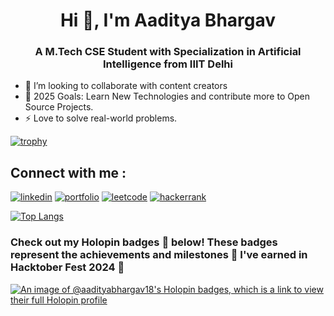 <h1 align="center">Hi 👋, I'm Aaditya Bhargav </h1>

<h3 align="center">A M.Tech CSE Student with Specialization in Artificial Intelligence from IIIT Delhi </h3>

- 💞️ I’m looking to collaborate with content creators
- 🥅 2025 Goals: Learn New Technologies and contribute more to Open Source Projects.
- ⚡ Love to solve real-world problems.

[![trophy](https://github-profile-trophy.vercel.app/?username=aadityabhargav18)](https://github.com/aadityabhargav18/github-profile-trophy)

## Connect with me :
[![linkedin](https://img.shields.io/badge/linkedin-0A66C2?style=for-the-badge&logo=linkedin&logoColor=white)](https://www.linkedin.com/in/aaditya-bhargav-34b424197/)
[![portfolio](https://img.shields.io/badge/portfolio-FA441D?style=for-the-badge&logo=ko-fi&logoColor=white)](https://aadityabhargav18.github.io/Portfolio/)
[![leetcode](https://img.shields.io/badge/leetcode-FDE35B?style=for-the-badge&logo=leetcode&logoColor=white)](https://leetcode.com/u/aadi_18/)
[![hackerrank](https://img.shields.io/badge/hackerrank-04BF11?style=for-the-badge&logo=hackerrank&logoColor=white)](https://www.hackerrank.com/baaditya917)

[![Top Langs](https://github-readme-stats.vercel.app/api/top-langs/?username=aadityabhargav18&layout=compact)](https://github.com/aadityabhargav18/github-readme-stats)

### Check out my Holopin badges 🏅 below! These badges represent the achievements and milestones 🎯 I've earned in Hacktober Fest 2024 🎉
[![An image of @aadityabhargav18's Holopin badges, which is a link to view their full Holopin profile](https://holopin.me/aadityabhargav18)](https://holopin.io/@aadityabhargav18)

<!---
aadityabhargav18/aadityabhargav18 is a ✨ special ✨ repository because its `README.md` (this file) appears on your GitHub profile.
You can click the Preview link to take a look at your changes.
--->

